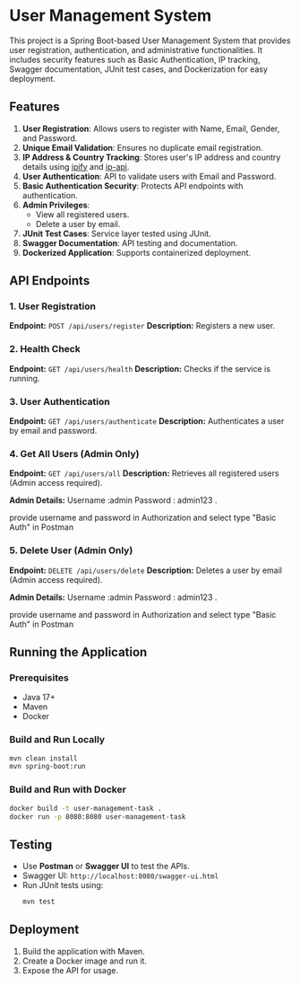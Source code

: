 # User Management System

This project is a Spring Boot-based User Management System that provides user registration, authentication, and administrative functionalities. It includes security features such as Basic Authentication, IP tracking, Swagger documentation, JUnit test cases, and Dockerization for easy deployment.

## Features

1. **User Registration**: Allows users to register with Name, Email, Gender, and Password.
2. **Unique Email Validation**: Ensures no duplicate email registration.
3. **IP Address & Country Tracking**: Stores user's IP address and country details using [ipify](https://www.ipify.org/) and [ip-api](https://ip-api.com/).
4. **User Authentication**: API to validate users with Email and Password.
5. **Basic Authentication Security**: Protects API endpoints with authentication.
6. **Admin Privileges**:
   - View all registered users.
   - Delete a user by email.
7. **JUnit Test Cases**: Service layer tested using JUnit.
8. **Swagger Documentation**: API testing and documentation.
9. **Dockerized Application**: Supports containerized deployment.

## API Endpoints

### 1. User Registration
**Endpoint:** `POST /api/users/register`
**Description:** Registers a new user.

### 2. Health Check
**Endpoint:** `GET /api/users/health`
**Description:** Checks if the service is running.

### 3. User Authentication
**Endpoint:** `GET /api/users/authenticate`
**Description:** Authenticates a user by email and password.

### 4. Get All Users (Admin Only)
**Endpoint:** `GET /api/users/all`
**Description:** Retrieves all registered users (Admin access required).

**Admin Details:**
Username :admin
Password : admin123 .

provide username and password in Authorization and select type "Basic Auth" in Postman


### 5. Delete User (Admin Only)
**Endpoint:** `DELETE /api/users/delete`
**Description:** Deletes a user by email (Admin access required).

**Admin Details:**
Username :admin
Password : admin123 .

provide username and password in Authorization and select type "Basic Auth" in Postman

## Running the Application

### Prerequisites
- Java 17+
- Maven
- Docker

### Build and Run Locally
```sh
mvn clean install
mvn spring-boot:run
```

### Build and Run with Docker
```sh
docker build -t user-management-task .
docker run -p 8080:8080 user-management-task
```

## Testing
- Use **Postman** or **Swagger UI** to test the APIs.
- Swagger UI: `http://localhost:8080/swagger-ui.html`
- Run JUnit tests using:
  ```sh
  mvn test
  ```

## Deployment
1. Build the application with Maven.
2. Create a Docker image and run it.
3. Expose the API for usage.



